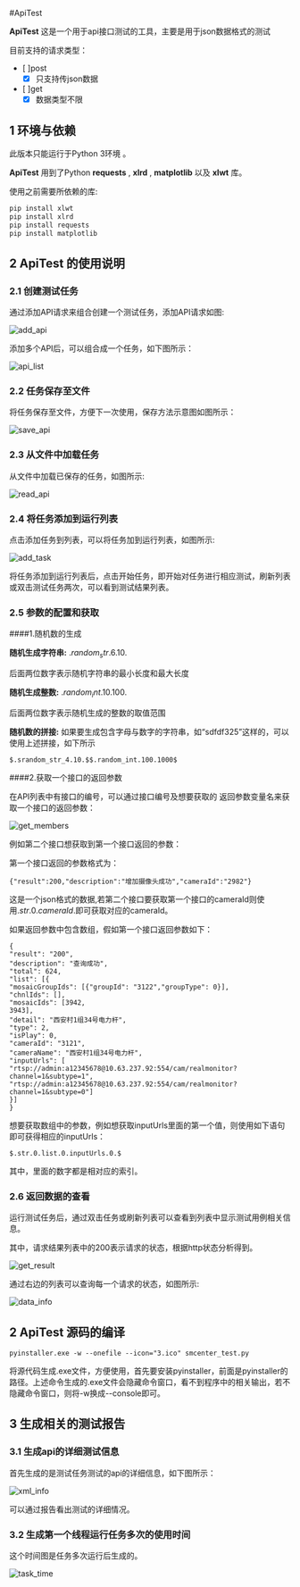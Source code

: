 #ApiTest 


**ApiTest** 这是一个用于api接口测试的工具，主要是用于json数据格式的测试

目前支持的请求类型：
- [ ]post
  - [x] 只支持传json数据
  
- [ ]get
  - [x] 数据类型不限
  
## 1 环境与依赖

此版本只能运行于Python 3环境 。

**ApiTest** 用到了Python **requests** , **xlrd** , **matplotlib** 以及 **xlwt** 库。

使用之前需要所依赖的库:

```bash
pip install xlwt
pip install xlrd
pip install requests
pip install matplotlib
```


## 2 ApiTest 的使用说明


### 2.1 创建测试任务

通过添加API请求来组合创建一个测试任务，添加API请求如图:

![add_api](img/add_api.png)

添加多个API后，可以组合成一个任务，如下图所示：

![api_list](img/api_list.png)

### 2.2 任务保存至文件

将任务保存至文件，方便下一次使用，保存方法示意图如图所示：

![save_api](img/save_api.png)

### 2.3 从文件中加载任务

从文件中加载已保存的任务，如图所示:

![read_api](img/read_api.png)

### 2.4 将任务添加到运行列表

点击添加任务到列表，可以将任务加到运行列表，如图所示:

![add_task](img/add_task.png)

将任务添加到运行列表后，点击开始任务，即开始对任务进行相应测试，刷新列表或双击测试任务两次，可以看到测试结果列表。

### 2.5 参数的配置和获取

####1.随机数的生成

**随机生成字符串:** $.random_str.6.10.$     
     
后面两位数字表示随机字符串的最小长度和最大长度

**随机生成整数:** $.random_int.10.100.$ 
    
后面两位数字表示随机生成的整数的取值范围

**随机数的拼接:** 如果要生成包含字母与数字的字符串，如“sdfdf325”这样的，可以使用上述拼接，如下所示

```
$.srandom_str_4.10.$$.random_int.100.1000$
```

####2.获取一个接口的返回参数

在API列表中有接口的编号，可以通过接口编号及想要获取的	返回参数变量名来获取一个接口的返回参数：

![get_members](img/get_members.png)

例如第二个接口想获取到第一个接口返回的参数：

第一个接口返回的参数格式为：

```
{"result":200,"description":"增加摄像头成功","cameraId":"2982"}
```

这是一个json格式的数据,若第二个接口要获取第一个接口的cameraId则使用$.str.0.cameraId.$即可获取对应的cameraId。

如果返回参数中包含数组，假如第一个接口返回参数如下：

```
{
"result": "200",
"description": "查询成功",
"total": 624,
"list": [{
"mosaicGroupIds": [{"groupId": "3122","groupType": 0}],
"chnlIds": [],
"mosaicIds": [3942,
3943],
"detail": "西安村1组34号电力杆",
"type": 2,
"isPlay": 0,
"cameraId": "3121",
"cameraName": "西安村1组34号电力杆",
"inputUrls": [
"rtsp://admin:a12345678@10.63.237.92:554/cam/realmonitor?channel=1&subtype=1",
"rtsp://admin:a12345678@10.63.237.92:554/cam/realmonitor?channel=1&subtype=0"]
}]
}
```

想要获取数组中的参数，例如想获取inputUrls里面的第一个值，则使用如下语句即可获得相应的inputUrls：

```
$.str.0.list.0.inputUrls.0.$
```

其中，里面的数字都是相对应的索引。

### 2.6 返回数据的查看

运行测试任务后，通过双击任务或刷新列表可以查看到列表中显示测试用例相关信息。

其中，请求结果列表中的200表示请求的状态，根据http状态分析得到。

![get_result](img/get_result.png)


通过右边的列表可以查询每一个请求的状态，如图所示:

![data_info](img/data_info.png)

## 2 ApiTest 源码的编译

```
pyinstaller.exe -w --onefile --icon="3.ico" smcenter_test.py
```

将源代码生成.exe文件，方便使用，首先要安装pyinstaller，前面是pyinstaller的路径。上述命令生成的.exe文件会隐藏命令窗口，看不到程序中的相关输出，若不隐藏命令窗口，则将-w换成--console即可。


## 3 生成相关的测试报告


### 3.1 生成api的详细测试信息

首先生成的是测试任务测试的api的详细信息，如下图所示：

![xml_info](img/xml_info.png)

可以通过报告看出测试的详细情况。

### 3.2 生成第一个线程运行任务多次的使用时间

这个时间图是任务多次运行后生成的。

![task_time](img/task_time.png)







